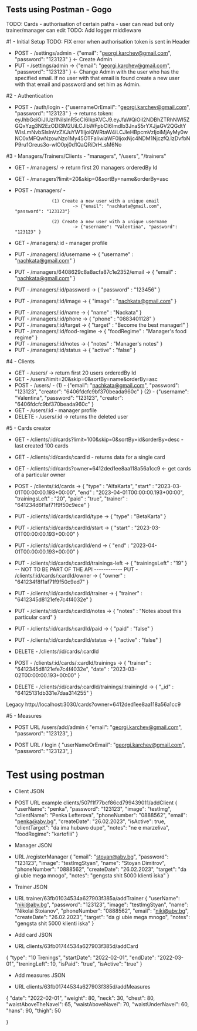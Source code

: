 ## Tests using Postman - Gogo

TODO: Cards - authorisation of certain paths - user can read but only trainer/manager can edit
TODO: Add logger middleware


#1 - Initial Setup
TODO: FIX error when authorisation token is sent in Header
+ POST 	- /settings/admin - {"email": "georgi.karchev@gmail.com", "password": "123123" } <- Create Admin
+ PUT 	- /settings/admin -> {"email": "georgi.karchev@gmail.com", "password": "123123" } <- Change Admin with the user who has the specified email. If no user with that email is found create a new user with that email and password and set him as Admin.


#2 - Authentication
+ POST 	- /auth/login - {"usernameOrEmail": "georgi.karchev@gmail.com", "password": "123123" } 
-> returns token: eyJhbGciOiJIUzI1NiIsInR5cCI6IkpXVCJ9.eyJfaWQiOiI2NDBhZTRhNWI5ZGQxYzg3N2EzODI3M2UiLCJlbWFpbCI6Imdlb3JnaS5rYXJjaGV2QGdtYWlsLmNvbSIsInVzZXJuYW1lIjoiQWRtaW4iLCJleHBpcmVzIjoiMjAyMy0wNC0xMFQwNzowNzo1My45OTFaIiwiaWF0IjoxNjc4NDM1NjczfQ.IzDvfbNP9ru1Oreus3o-wlO0pj0d1QaQRiDrH_sM6No


#3 - Managers/Trainers/Clients - "managers", "/users", "/trainers"
+ GET 		- /managers/ -> return first 20 managers orderedBy Id
+ GET 		- /managers?limit=20&skip=0&sortBy=name&orderBy=asc
+ POST		- /managers/ -
					
					(1) Create a new user with a unique email
							-> {"email": "nachkata@gmail.com", "password": "123123"}
					
					(2) Create a new user with a unique username
							-> {"username": "Valentina", "password": "123123" }

+ GET 		- /managers/:id - manager profile

+ PUT			-	/managers/:id/username												-> { "username" : "nachkata@gmail.com" }
+ PUT			-	/managers/6408629c8a8acfa87c1e2352/email			-> { "email" : "nachkata@gmail.com" }
+ PUT			-	/managers/:id/password												-> { "password" : "123456" }
- PUT			-	/managers/:id/image														-> { "image" : "nachkata@gmail.com" }	
+ PUT			-	/managers/:id/name														-> { "name" : "Nackata" }	
+ PUT			-	/managers/:id/phone														-> { "phone" : "0883401128" }	
+ PUT			-	/managers/:id/target													-> { "target" : "Become the best manager!" }	
+ PUT			-	/managers/:id/food-regime											-> { "foodRegime" : "Manager's food regime" }	
+ PUT			-	/managers/:id/notes														-> { "notes" : "Manager's notes" }
+ PUT			-	/managers/:id/status													-> { "active" : "false" }	

#4 - Clients
- GET 		- /users/ -> return first 20 users orderedBy Id
- GET 		- /users?limit=20&skip=0&sortBy=name&orderBy=asc
- POST		- /users/ -
		(1) - {"email": "nachkata@gmail.com", "password": "123123", "creator": "6406fdcfc9bf370beada960c" }
		(2) - {"username": "Valentina", "password": "123123", "creator": "6406fdcfc9bf370beada960c" }
- GET 		- /users/:id - manager profile
- DELETE - /users/:id -> returns the deleted user


#5 - Cards
creator

+ GET			-	/clients/:id/cards?limit=100&skip=0&sortBy=id&orderBy=desc - last created 100 cards
+ GET			- /clients/:id/cards/:cardId - returns data for a single card
+ GET 		- /clients/:id/cards?owner=6412ded1ee8aa118a56a1cc9 <- get cards of a particular owner

+ POST		- /clients/:id/cards -> { "type" : "AlfaKarta", "start" : "2023-03-01T00:00:00.193+00:00", "end" : "2023-04-01T00:00:00.193+00:00", "trainingsLeft" : "20", "paid" : "true", "trainer" : "641234d6f1af71f9f50c9ece" }

+ PUT			-	/clients/:id/cards/:cardId/type												-> { "type" : "BetaKarta" }
+ PUT			-	/clients/:id/cards/:cardId/start											-> { "start" : "2023-03-01T00:00:00.193+00:00" }
+ PUT			-	/clients/:id/cards/:cardId/end												-> { "end" : "2023-04-01T00:00:00.193+00:00" }
+ PUT			-	/clients/:id/cards/:cardId/trainings-left							-> { "trainingsLeft" : "19" }
-- NOT TO BE PART OF THE API ------------ PUT			-	/clients/:id/cards/:cardId/owner											-> { "owner" : "641234f8f1af71f9f50c9ed7" }
+ PUT			-	/clients/:id/cards/:cardId/trainer										-> { "trainer" : "6412345d8121efe7c4f4032e" }
+ PUT			-	/clients/:id/cards/:cardId/notes											-> { "notes" : "Notes about this particular card" }
+ PUT			-	/clients/:id/cards/:cardId/paid												-> { "paid" : "false" }
+ PUT			-	/clients/:id/cards/:cardId/status											-> { "active" : "false" }
+ DELETE 	- /clients/:id/cards/:cardId
+ POST		-	/clients/:id/cards/:cardId/trainings										-> { "trainer" : "6412345d8121efe7c4f4032e", "date" : "2023-03-02T00:00:00.193+00:00" }
+ DELETE	-	/clients/:id/cards/:cardId/trainings/:trainingId										-> { "_id" : "64125131db331e7daa314255" }

Legacy
http://localhost:3030/cards?owner=6412ded1ee8aa118a56a1cc9


#5 - Measures


- POST URL /users/add/admin
{
	"email": "georgi.karchev@gmail.com",
	"password": "123123",
}


- POST URL / login
{
	"userNameOrEmail": "georgi.karchev@gmail.com",
	"password": "123123",
}




# Test using postman

* Client JSON
- POST URL example clients/507f1f77bcf86cd799439011/addClient
{
	"userName": "penka", 
	"password": "123123", 
	"image": "testImg", 
	"clientName": "Penka Lefterova", 
	"phoneNumber": "0888562", 
	"email": "penka@abv.bg", 
	"createDate": "26.02.2023", 
	"isActive": true, 
	"clientTarget": "da ima hubavo dupe", 
	"notes": "ne e marzeliva", 
	"foodRegime": "kartofiii"
}

* Manager JSON
- URL /registerManager
{
	"email": "stoyan@abv.bg", 
	"password": "123123", 
	"image": "testImgStyan", 
	"name": "Stoyan Dimitrov", 
	"phoneNumber": "0888562", 
	"createDate": "26.02.2023", 
	"target": "da gi ubie mega mnogo", 
	"notes": "gengsta shit 5000 klienti iska"
}

* Trainer JSON
- URL trainer/63fb01034534a627903f385a/addTrainer
{
	"userName": "niki@abv.bg", 
	"password": "123123", 
	"image": "testImgStyan", 
	"name": "Nikolai Stoianov", 
	"phoneNumber": "0888562", 
    "email": "niki@abv.bg",
	"createDate": "26.02.2023", 
	"target": "da gi ubie mega mnogo", 
	"notes": "gengsta shit 5000 klienti iska"
}


* Add card JSON
- URL clients/63fb01744534a627903f385d/addCard

{
	"type": "10 Trenings",
	"startDate": "2022-02-01",
	"endDate": "2022-03-01",
	"treningLeft": 10,
	"isPaid": "true",
	"isActive": "true"
}

* Add measures JSON
- URL clients/63fb01744534a627903f385d/addMeasures

{
	"date": "2022-02-01",
	"weight": 80,
	"neck": 30,
	"chest": 80,
	"waistAboveTheNavel": 65,
	"waistAboveNavel": 70,
	"waistUnderNavel": 60,
	"hans": 90,
	"thigh": 50

}